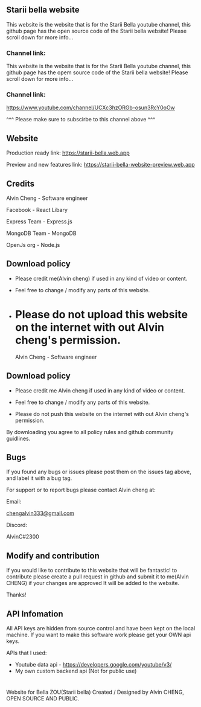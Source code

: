 ## Starii bella website

This website is the website that is for the Starii Bella youtube channel,
this github page has the open source code of the Starii bella website! Please scroll down for more info...

### Channel link:

This website is the website that is for the Starii Bella youtube channel,
this github page has the opem source code of the Starii bella website! Please scroll down for more info...

### Channel link:

https://www.youtube.com/channel/UCXc3hzORGb-osun3RcY0oOw

^^^ Please make sure to subscirbe to this channel above ^^^

## Website

Production ready link:
https://starii-bella.web.app

Preview and new features link:
https://starii-bella-website-preview.web.app

## Credits

Alvin Cheng - Software engineer

Facebook - React Libary

Express Team - Express.js

MongoDB Team - MongoDB

OpenJs org - Node.js

## Download policy

- Please credit me(Alvin cheng) if used in any kind of video or content.

- Feel free to change / modify any parts of this website.

- # Please do not upload this website on the internet with out Alvin cheng's permission.
  Alvin Cheng - Software engineer

## Download policy

- Please credit me Alvin cheng if used in any kind of video or content.

- Feel free to change / modify any parts of this website.

- Please do not push this website on the internet with out Alvin cheng's permission.

By downloading you agree to all policy rules and github community guidlines.

## Bugs

If you found any bugs or issues please post them on the issues tag above, and label it with a bug tag.

For support or to report bugs please contact Alvin cheng at:

Email:

chengalvin333@gmail.com

Discord:

AlvinC#2300

## Modify and contribution

If you would like to contribute to this website that will be fantastic!
to contribute please create a pull request in github and submit it to me(Alvin CHENG)
if your changes are approved It will be added to the website.

Thanks!

## API Infomation

All API keys are hidden from source control and have been kept on the local machine.
If you want to make this software work please get your OWN api keys.

APIs that I used:

- Youtube data api - https://developers.google.com/youtube/v3/
- My own custom backend api (Not for public use)

#

Website for Bella ZOU(Starii bella) Created / Designed by Alvin CHENG, OPEN SOURCE AND PUBLIC.
